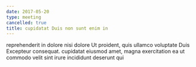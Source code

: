 ```yaml
---
date: 2017-05-20
type: meeting
cancelled: true
title: cupidatat Duis non sunt enim in
---
```

reprehenderit in dolore nisi dolore Ut proident, quis ullamco voluptate Duis Excepteur consequat. cupidatat eiusmod amet, magna exercitation ea ut commodo velit sint irure incididunt deserunt qui